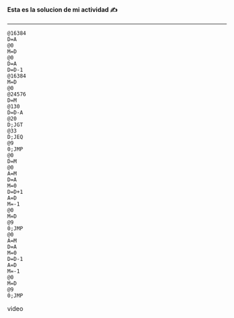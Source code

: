 #### Esta es la solucion de mi actividad ✍️
---

```assembly
@16384
D=A
@0
M=D
@0
D=A
D=D-1
@16384
M=D
@0
@24576
D=M
@130
D=D-A
@20
D;JGT
@33
D;JEQ
@9
0;JMP
@0
D=M
@0
A=M
D=A
M=0
D=D+1
A=D
M=-1
@0
M=D
@9
0;JMP
@0
A=M
D=A
M=0
D=D-1
A=D
M=-1
@0
M=D
@9
0;JMP
```

video
